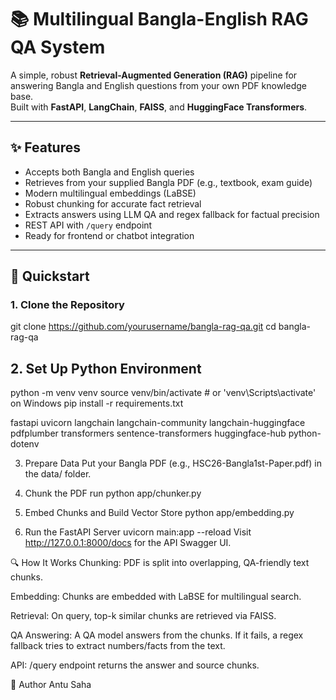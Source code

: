 # 📚 Multilingual Bangla-English RAG QA System

A simple, robust **Retrieval-Augmented Generation (RAG)** pipeline for answering Bangla and English questions from your own PDF knowledge base.  
Built with **FastAPI**, **LangChain**, **FAISS**, and **HuggingFace Transformers**.

---

## ✨ Features

- Accepts both Bangla and English queries
- Retrieves from your supplied Bangla PDF (e.g., textbook, exam guide)
- Modern multilingual embeddings (LaBSE)
- Robust chunking for accurate fact retrieval
- Extracts answers using LLM QA and regex fallback for factual precision
- REST API with `/query` endpoint
- Ready for frontend or chatbot integration

---

## 🚀 Quickstart

### 1. **Clone the Repository**

git clone https://github.com/yourusername/bangla-rag-qa.git
cd bangla-rag-qa

## 2. Set Up Python Environment
python -m venv venv
source venv/bin/activate         # or 'venv\Scripts\activate' on Windows
pip install -r requirements.txt

fastapi
uvicorn
langchain
langchain-community
langchain-huggingface
pdfplumber
transformers
sentence-transformers
huggingface-hub
python-dotenv

3. Prepare Data
Put your Bangla PDF (e.g., HSC26-Bangla1st-Paper.pdf) in the data/ folder.
4. Chunk the PDF
   run python app/chunker.py

5. Embed Chunks and Build Vector Store
python app/embedding.py

6. Run the FastAPI Server
uvicorn main:app --reload
Visit http://127.0.0.1:8000/docs for the API Swagger UI.
 


🔍 How It Works
Chunking: PDF is split into overlapping, QA-friendly text chunks.

Embedding: Chunks are embedded with LaBSE for multilingual search.

Retrieval: On query, top-k similar chunks are retrieved via FAISS.

QA Answering: A QA model answers from the chunks. If it fails, a regex fallback tries to extract numbers/facts from the text.

API: /query endpoint returns the answer and source chunks.

👤 Author
Antu Saha


